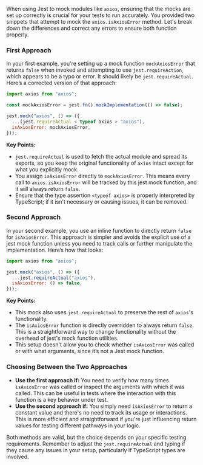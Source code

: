 When using Jest to mock modules like `axios`, ensuring that the mocks are set up correctly is crucial for your tests to run accurately. You provided two snippets that attempt to mock the `axios.isAxiosError` method. Let's break down the differences and correct any errors to ensure both function properly.

### First Approach

In your first example, you're setting up a mock function `mockAxiosError` that returns `false` when invoked and attempting to use `jest.requireAction`, which appears to be a typo or error. It should likely be `jest.requireActual`. Here’s a corrected version of that approach:

```javascript
import axios from "axios";

const mockAxiosError = jest.fn().mockImplementation(() => false);

jest.mock("axios", () => ({
  ...(jest.requireActual < typeof axios > "axios"),
  isAxiosError: mockAxiosError,
}));
```

**Key Points:**

- `jest.requireActual` is used to fetch the actual module and spread its exports, so you keep the original functionality of `axios` intact except for what you explicitly mock.
- You assign `isAxiosError` directly to `mockAxiosError`. This means every call to `axios.isAxiosError` will be tracked by this jest mock function, and it will always return `false`.
- Ensure that the type assertion `<typeof axios>` is properly interpreted by TypeScript; if it isn't necessary or causing issues, it can be removed.

### Second Approach

In your second example, you use an inline function to directly return `false` for `isAxiosError`. This approach is simpler and avoids the explicit use of a jest mock function unless you need to track calls or further manipulate the implementation. Here’s how that looks:

```javascript
import axios from "axios";

jest.mock("axios", () => ({
  ...jest.requireActual("axios"),
  isAxiosError: () => false,
}));
```

**Key Points:**

- This mock also uses `jest.requireActual` to preserve the rest of `axios`'s functionality.
- The `isAxiosError` function is directly overridden to always return `false`. This is a straightforward way to change functionality without the overhead of jest's mock function utilities.
- This setup doesn't allow you to check whether `isAxiosError` was called or with what arguments, since it’s not a Jest mock function.

### Choosing Between the Two Approaches

- **Use the first approach if:** You need to verify how many times `isAxiosError` was called or inspect the arguments with which it was called. This can be useful in tests where the interaction with this function is a key behavior under test.
- **Use the second approach if:** You simply need `isAxiosError` to return a constant value and there's no need to track its usage or interactions. This is more efficient and straightforward if you're just influencing return values for testing different pathways in your logic.

Both methods are valid, but the choice depends on your specific testing requirements. Remember to adjust the `jest.requireActual` and typing if they cause any issues in your setup, particularly if TypeScript types are involved.
